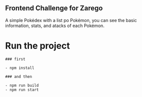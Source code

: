 ## Frontend Challenge for Zarego

A simple Pokédex with a list po Pokémon, you can see the basic information, stats, and atacks of each Pokémon.

# Run the project

```
### first

- npm install

### and then

- npm run build
- npm run start
```
